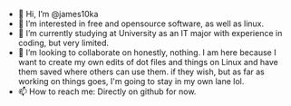 - 👋 Hi, I’m @james10ka
- 👀 I’m interested in free and opensource software, as well as linux. 
- 🌱 I’m currently studying at University as an IT major with experience in coding, but very limited. 
- 💞️ I’m looking to collaborate on honestly, nothing. I am here because I want to create my own edits of dot files and things on Linux and have them saved where others can use them.
if they wish, but as far as working on things goes, I'm going to stay in my own lane lol. 
- 📫 How to reach me: Directly on github for now. 

<!---
james10ka/james10ka is a ✨ special ✨ repository because its `README.md` (this file) appears on your GitHub profile.
You can click the Preview link to take a look at your changes.
--->
